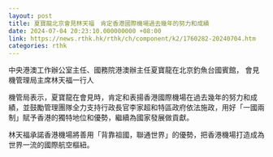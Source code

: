 ```yaml
---
layout: post
title: 夏寶龍北京會見林天福　肯定香港國際機場過去幾年的努力和成績
date: 2024-07-04 20:23:10.000000000 +08:00
link: https://news.rthk.hk/rthk/ch/component/k2/1760282-20240704.htm
categories: rthk
---
```


中央港澳工作辦公室主任、國務院港澳辦主任夏寶龍在北京釣魚台國賓館， 會見機管理局主席林天福一行人

機管局表示，夏寶龍在會見時，肯定和表揚香港國際機場在過去幾年的努力和成績，並鼓勵管理團隊全力支持行政長官李家超和特區政府依法施政，用好「一國兩制」賦予香港的獨特地位和優勢，繼續為國家發展做貢獻。

林天福承諾香港機場將善用「背靠祖國，聯通世界」的優勢，把香港機場打造成為世界一流的國際航空樞紐。

